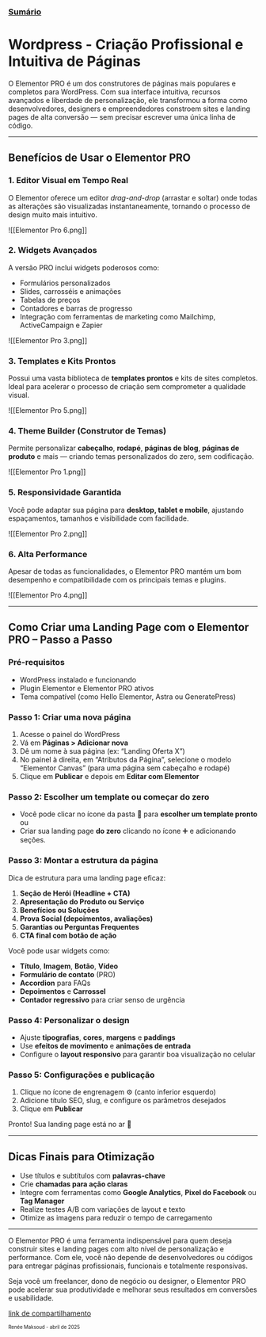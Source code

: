 ### [Sumário](<https://maksoud.github.io/Sumário>)

# Wordpress - Criação Profissional e Intuitiva de Páginas

O Elementor PRO é um dos construtores de páginas mais populares e completos para WordPress. Com sua interface intuitiva, recursos avançados e liberdade de personalização, ele transformou a forma como desenvolvedores, designers e empreendedores constroem sites e landing pages de alta conversão — sem precisar escrever uma única linha de código.

---
## **Benefícios de Usar o Elementor PRO**

### 1. **Editor Visual em Tempo Real**

O Elementor oferece um editor _drag-and-drop_ (arrastar e soltar) onde todas as alterações são visualizadas instantaneamente, tornando o processo de design muito mais intuitivo.

![[Elementor Pro 6.png]]
### 2. **Widgets Avançados**

A versão PRO inclui widgets poderosos como:

- Formulários personalizados
- Slides, carrosséis e animações
- Tabelas de preços
- Contadores e barras de progresso
- Integração com ferramentas de marketing como Mailchimp, ActiveCampaign e Zapier

![[Elementor Pro 3.png]]
### 3. **Templates e Kits Prontos**

Possui uma vasta biblioteca de **templates prontos** e kits de sites completos. Ideal para acelerar o processo de criação sem comprometer a qualidade visual.

![[Elementor Pro 5.png]]

### 4. **Theme Builder (Construtor de Temas)**

Permite personalizar **cabeçalho**, **rodapé**, **páginas de blog**, **páginas de produto** e mais — criando temas personalizados do zero, sem codificação.

![[Elementor Pro 1.png]]

### 5. **Responsividade Garantida**

Você pode adaptar sua página para **desktop, tablet e mobile**, ajustando espaçamentos, tamanhos e visibilidade com facilidade.

![[Elementor Pro 2.png]]
### 6. **Alta Performance**

Apesar de todas as funcionalidades, o Elementor PRO mantém um bom desempenho e compatibilidade com os principais temas e plugins.

![[Elementor Pro 4.png]]

---
## **Como Criar uma Landing Page com o Elementor PRO – Passo a Passo**

### **Pré-requisitos**

- WordPress instalado e funcionando
- Plugin Elementor e Elementor PRO ativos
- Tema compatível (como Hello Elementor, Astra ou GeneratePress)

### **Passo 1: Criar uma nova página**

1. Acesse o painel do WordPress
2. Vá em **Páginas > Adicionar nova**
3. Dê um nome à sua página (ex: “Landing Oferta X”)
4. No painel à direita, em “Atributos da Página”, selecione o modelo “Elementor Canvas” (para uma página sem cabeçalho e rodapé)
5. Clique em **Publicar** e depois em **Editar com Elementor**

### **Passo 2: Escolher um template ou começar do zero**

- Você pode clicar no ícone da pasta 📁 para **escolher um template pronto** ou
- Criar sua landing page **do zero** clicando no ícone ➕ e adicionando seções.

### **Passo 3: Montar a estrutura da página**

Dica de estrutura para uma landing page eficaz:

1. **Seção de Herói (Headline + CTA)**
2. **Apresentação do Produto ou Serviço**
3. **Benefícios ou Soluções**
4. **Prova Social (depoimentos, avaliações)**
5. **Garantias ou Perguntas Frequentes**
6. **CTA final com botão de ação**

Você pode usar widgets como:

- **Título**, **Imagem**, **Botão**, **Vídeo**
- **Formulário de contato** (PRO)
- **Accordion** para FAQs
- **Depoimentos** e **Carrossel**
- **Contador regressivo** para criar senso de urgência

### **Passo 4: Personalizar o design**

- Ajuste **tipografias**, **cores**, **margens** e **paddings**
- Use **efeitos de movimento** e **animações de entrada**
- Configure o **layout responsivo** para garantir boa visualização no celular

### **Passo 5: Configurações e publicação**

1. Clique no ícone de engrenagem ⚙️ (canto inferior esquerdo)
2. Adicione título SEO, slug, e configure os parâmetros desejados
3. Clique em **Publicar**

Pronto! Sua landing page está no ar 🎯

---
## **Dicas Finais para Otimização**

- Use títulos e subtítulos com **palavras-chave**
- Crie **chamadas para ação claras**
- Integre com ferramentas como **Google Analytics**, **Pixel do Facebook** ou **Tag Manager**
- Realize testes A/B com variações de layout e texto
- Otimize as imagens para reduzir o tempo de carregamento

---

O Elementor PRO é uma ferramenta indispensável para quem deseja construir sites e landing pages com alto nível de personalização e performance. Com ele, você não depende de desenvolvedores ou códigos para entregar páginas profissionais, funcionais e totalmente responsivas.

Seja você um freelancer, dono de negócio ou designer, o Elementor PRO pode acelerar sua produtividade e melhorar seus resultados em conversões e usabilidade.


[link de compartilhamento](<https://maksoud.github.io/Produtos%20Digitais/Wordpress%20-%20Cria%C3%A7%C3%A3o%20Profissional%20e%20Intuitiva%20de%20P%C3%A1ginas>)

<sup><sub>
Renée Maksoud - abril de 2025
</sub></sup>